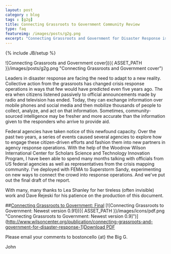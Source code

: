 ```yaml
---
layout: post
category : blog
tags : [g2g]
title: Connecting Grassroots to Government Community Review
type: faq
featureimg: /images/posts/g2g.png
excerpt: "Connecting Grassroots and Government for Disaster Response is now online at the Wilson Center. Many thanks to Lea Shanley and Dave Rejeski for all her help in making this report a reality!"
---
```

{% include JB/setup %}

![Connecting Grassroots and Government cover]({{ ASSET_PATH }}/images/posts/g2g.png "Connecting Grassroots and Government cover")

Leaders in disaster response are facing the need to adapt to a new reality. Collective action from the grassroots has changed crisis response operations in ways that few would have predicted even five years ago. The era when citizens listened passively to official announcements made by radio and television has ended. Today, they can exchange information over mobile phones and social media and then mobilize thousands of people to collect, analyze, and act on that information. Sometimes, community-sourced intelligence may be fresher and more accurate than the information given to the responders who arrive to provide aid. 

Federal agencies have taken notice of this newfound capacity. Over the past two years, a series of events caused several agencies to explore how to engage these citizen-driven efforts and fashion them into new partners in agency response operations. With the help of the Woodrow Wilson International Center for Scholars Science and Technology Innovation Program, I have been able to spend many months talking with officials from US federal agencies as well as representatives from the crisis mapping community. I've deployed with FEMA to Superstorm Sandy, experimenting on new ways to connect the crowd into response operations. And we've put out the final draft of the report.

With many, many thanks to Lea Shanley for her tireless (often invisible) work and Dave Rejeski for his patience on the production of this document.

##[Connecting Grassroots to Government: Final](http://www.wilsoncenter.org/publication/connecting-grassroots-and-government-for-disaster-response-1)
[![Connecting Grassroots to Government: Newest version 0.91]({{ ASSET_PATH }}/images/icons/pdf.png "Connecting Grassroots to Government: Newest version 0.9]")](http://www.wilsoncenter.org/publication/connecting-grassroots-and-government-for-disaster-response-1)[Download PDF]( http://www.wilsoncenter.org/publication/connecting-grassroots-and-government-for-disaster-response-1)


Please email your comments to bostoncello {at} the Big G.

John